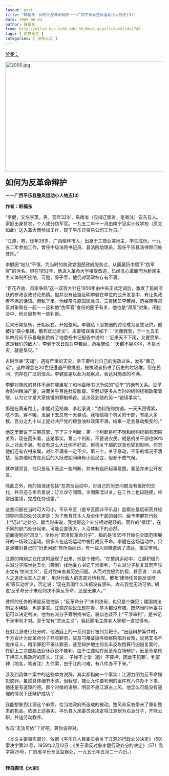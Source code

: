 ```yaml
---
layout: post
title: "韩福东：如何为反革命辩护－－广西平乐县整风运动小人物志(3)"
date: 1989-06-04
author: 韩福东
from: http://mjlsh.usc.cuhk.edu.hk/Book.aspx?cid=4&tid=1749
tags: [ 这样走过 ]
categories: [ 这样走过 ]
---
```


<div style="margin: 15px 10px 10px 0px;">
 <div>
  <span id="ctl00_ContentPlaceHolder1_chapter1_SubjectLabel" style="font-weight:bold;text-decoration:underline;">
   分类：
  </span>
 </div>
 <p>
  <img align="top" alt="2000.jpg" border="0" height="345" src="http://mjlsh.usc.cuhk.edu.hk/medias/contents/1749/2000.jpg" width="590"/>
 </p>
 <p>
  <strong>
   <font size="5">
    如何为反革命辩护
   </font>
  </strong>
 </p>
 <p>
  <strong>
   －－广西平乐县整风运动小人物志(3)
  </strong>
 </p>
 <p>
  <strong>
   作者：韩福东
  </strong>
 </p>
 <p>
  “李健，又名李英，男，现年32岁，系南省（应指辽南省，笔者注）安东县人。家庭出身贫农，个人成分伪军官。一九五二年十一月由南宁证实计政学校（原文如此）送入革大而参加工作，现于平乐县贸易公司工作员。”
 </p>
 <p>
  “江源，男，现年28岁，广西桂林市人，出身于工商业兼地主，学生成份。一九五二年参加工作，曾任中级法院书记员、县法院助理员，现任平乐县法律顾问处律师。”
 </p>
 <p>
  李健因“站队”不慎，为当时的执政党国民政府服务过，从而履历中留下“伪军官”的污名。但在1952年，他进入革命大学接受改造，已经洗心革面而为新民主主义体制所接纳。可是，骨子里，他仍对现政权存有不满。
 </p>
 <p>
  “百花齐放、百家争鸣”这一双百方针在1956年由中央正式定调后，激发了民间活跃的参政议政讨论热情。但并没有证据证明李健在单位的公开发言中，有让执政者不满的话语。但私下里，他经常与原国民党员、三青团员李若泉、范裕庚等肃反对象聚在一起－－这和他“伪军官”身份的圈子有关，他也是“肃反”对象。闲扯淡中，他对局势有一些判断。
 </p>
 <p>
  后来形势急转，开始反右，开始整风。李健私下朋友圈的讨论成为呈堂证供，他被指“搞小集团，散布反动言论”。主要错误事实如下：“污蔑我党，于一九五五年四月间平乐县电影院听了地委杨书记报告中说的：‘近来天不下雨，又要受旱，这是我们的敌人’，李健于次日就对李若泉、范裕庚说：‘天都不容XXX，不是水灾，就是旱灾。’”
 </p>
 <p>
  古时信奉“天谴”，遇有严重的天灾，帝王要检讨自己的施政过失，发布“罪己诏”。这种理念在20世纪遭遇严重挑战，被执政者扔进了历史的垃圾堆。但在民间，仍存在广泛的信众。李健就是以此为观察点，表达对施政的不满。
 </p>
 <p>
  李健对施政的具体不满在哪里呢？和地委杨书记所说的“受旱”的确有关系。受旱会影响粮油产量，进而关乎百姓肚皮胀瘪。李健却更多从当时的统购统销政策着眼，认为它才是大家挨饿的罪魁祸首。这涉及到他的另一“错误事实”。
 </p>
 <p>
  那是在黄甫路上，李健对范裕庚、李若泉说：“油料统购统销，一天天困得紧，吃不饱，穿不暖，发展下去总有一天暴动。我相信每个机关的干部，有绝大多数、百分之九十以上是对共产党的粮食油料政策不满，结果一定会暴动叛变的。”
 </p>
 <p>
  他这里面说了三层意思，下了三个判断：第一个判断是吃不饱和统购统销有因果关系，现在回头看，这是事实。第二个判断，不要说农民，就是机关干部也90%以上对此不满。有没有这么大比例不好说，但机关干部的饮食也受到影响，何况他们还有农村亲属，对此不满者一定不少。第三个，关于暴动，平乐的情况不清楚，但其他地方在此后的大跃进期间确有小股民变，但都不成气候。
 </p>
 <p>
  就李健而言，他只是私下表达一些判断，并未有组织起事意图，甚至并未公开发言。
 </p>
 <p>
  除此之外，他的错误还包括“在肃反运动中，对自己的历史问题没有很好的交代，并且还与李若泉说：订立攻守同盟。企图蒙混过关。在工作上也较随便，经常出差错，完成任务也差。”
 </p>
 <p>
  这些问题在当时可大可小，平乐专区（是专区而非平乐县）监察处最后研究并经领导同意的处分决定是：为了教育其本人及全体干部的目的，给予李健在行政上“记过”之处分。就当时来说，我觉得这个处分相对是轻的。同样的“错误”，在不同的部门处分起来，可能会差很大，人治体制下的必然。
  <br/>
  前面提到的“肃反”，全称为“肃清反革命分子”，指的是1955年开始在全国范围展开的一场政治运动。很多人在这场运动中被打成反革命。李健在这场运动中，只是涉嫌对自己的“历史问题”有所隐而已，有一些人则被送到了法庭，接受审判。
 </p>
 <p>
  江源的特别之处在这时展现了出来，他是个律师。“在整风运动中，江源积极为右派分子陈世达丑化（筹划）找地委方书记干涉审判，与右派分子张复其同声攻击党有‘宗派主义’，反对党审查其历史问题。从而对党极为仇视，甚至说：‘以其人之道还治其人之身’，用对付敌人的态度对待我党。散布‘律师任务是反驳控诉’等反动言论，否定说：‘现在我国什么法都没有颁布，攻击我党无法可依。’胡说‘反革命分子未经判决不算反革命，还是无罪人。’”
 </p>
 <p>
  律师的任务的确是反驳控诉；“反革命分子”未判决前，也只是个嫌犯；建国初法制文本稀缺，也是事实。江源这些说法现在看，基本都没有错。既然当时地委书记可以决定判决，他为右派分子筹划找书记，貌似也谈不上“干涉审判”，是书记干涉审判才对。至于党有“宗派主义”，我赶脚毛主席老人家都一直觉得有。
 </p>
 <p>
  在对江源进行处分时，他法庭上的一系列言行被列为靶子。“出庭辩护案件时，千方百计为反革命分子开脱罪责，故意刁难证据与检察院唱对台戏，说党支书不能作证人，暗示罪犯不承认罪恶，甚至辩护地主何兆丰反攻倒算行凶报复案时，在庭上三次威胁法庭休庭说不能判。由于江源站在反革命立场辩护，反革命拿枪干押压人民政府的区长，江说：‘子弹不上堂（膛）不算押，因此不犯罪’。判富钟（地名，笔者注）九件案，由于江的刁难，有八件办不下来。”
 </p>
 <p>
  涉及到具体个案中的这些单方说辞，其实都指向一个事实：江源力图为反革命嫌犯脱罪。虽然具体细节不清，但我想，能让九件要判刑的案件有八件办不下来，他还是有道理的吧。那个时候的语境，明显不是江源占上风，他怎么可能没有道理的情况下还辩护成功？
 </p>
 <p>
  我能想象到江源这个麻烦，给当地政府所造成的被动。整风和反右带来了重新整肃的机会。依据上述事实，平乐县人民委员会决定将江源划为右派分子，开除公职，并送劳动教养。
 </p>
 <p>
  攻击“无法可依”？好吧，算你说得对。
 </p>
 <p>
  （本文主要事实部分，依据《平乐县人民委员会关于江源的行政处分决定》（59）案决字第24号，1959年2月12日；《关于肃反对象李健行政处分的决定》（57）监字第25号，广西省平乐专区监察处，一九五七年五月二十六日。）
 </p>
 <p>
  <br/>
  <strong>
   转自腾讯《大家》
  </strong>
 </p>
</div>

